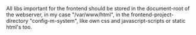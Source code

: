 All libs important for the frontend should be stored in the document-root of the webserver, in my case "/var/www/html", in the frontend-project-directory "config-m-system", like own css and javascript-scripts or static html's too.
